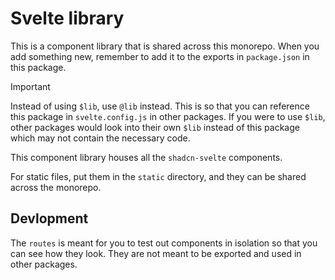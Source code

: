 # Svelte library

This is a component library that is shared across this monorepo. When you add something new,
remember to add it to the exports in `package.json` in this package.

> [!IMPORTANT] 
> Instead of using `$lib`, use `@lib` instead. This is so that you can reference this
> package in `svelte.config.js` in other packages. If you were to use `$lib`, other packages would
> look into their own `$lib` instead of this package which may not contain the necessary code.

This component library houses all the `shadcn-svelte` components.

For static files, put them in the `static` directory, and they can be shared across the monorepo.

## Devlopment

The `routes` is meant for you to test out components in isolation so that you can see how they look.
They are not meant to be exported and used in other packages.
